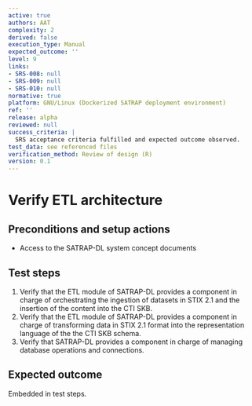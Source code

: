 ```yaml
---
active: true
authors: AAT
complexity: 2
derived: false
execution_type: Manual
expected_outcome: ''
level: 9
links:
- SRS-008: null
- SRS-009: null
- SRS-010: null
normative: true
platform: GNU/Linux (Dockerized SATRAP deployment environment)
ref: ''
release: alpha
reviewed: null
success_criteria: |
  SRS acceptance criteria fulfilled and expected outcome observed.
test_data: see referenced files
verification_method: Review of design (R)
version: 0.1
---
```


# Verify ETL architecture

## Preconditions and setup actions
- Access to the SATRAP-DL system concept documents

## Test steps
1. Verify that the ETL module of SATRAP-DL provides a component in charge of orchestrating the ingestion of datasets in STIX 2.1 and the insertion of the content into the CTI SKB.
2. Verify that the ETL module of SATRAP-DL provides a component in charge of transforming data in STIX 2.1 format into the representation language of the the CTI SKB schema.
3. Verify that SATRAP-DL provides a component in charge of managing database operations and connections.

## Expected outcome
Embedded in test steps.